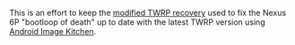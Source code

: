 This is an effort to keep the [modified TWRP recovery](https://forum.xda-developers.com/nexus-6p/general/guide-fix-nexus-6p-bootloop-death-blod-t3640279) used to fix the Nexus 6P "bootloop of death" up to date with the latest TWRP version using [Android Image Kitchen](https://forum.xda-developers.com/showthread.php?t=2073775).
